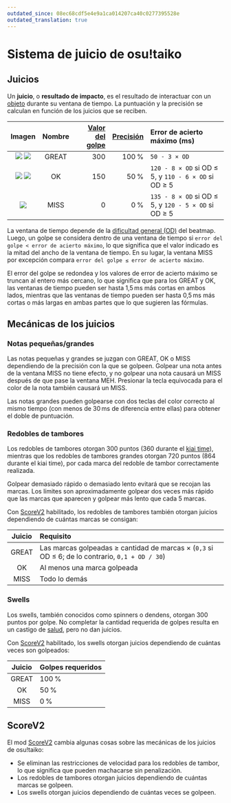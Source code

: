 ```yaml
---
outdated_since: 08ec68cdf5e4e9a1ca014207ca40c0277395528e
outdated_translation: true
---
```


# Sistema de juicio de osu!taiko

## Juicios

Un **juicio**, o **resultado de impacto**, es el resultado de interactuar con un [objeto](/wiki/Gameplay/Hit_object) durante su ventana de tiempo. La puntuación y la precisión se calculan en función de los juicios que se reciben.

| Imagen | Nombre | [Valor del golpe](/wiki/Gameplay/Score/ScoreV1/osu!taiko) | [Precisión](/wiki/Gameplay/Accuracy#osu!taiko) | Error de acierto máximo (ms) |
| :-: | :-: | --: | --: | :-- |
| ![](/wiki/shared/judgement/osu!taiko/taiko-hit300g.png) ![](/wiki/shared/judgement/osu!taiko/taiko-hit300.png) | GREAT | 300 | 100 % | `50 - 3 × OD` |
| ![](/wiki/shared/judgement/osu!taiko/taiko-hit100k.png) ![](/wiki/shared/judgement/osu!taiko/taiko-hit100.png) | OK | 150 | 50 % | `120 - 8 × OD` si OD ≤ 5, y `110 - 6 × OD` si OD ≥ 5 |
| ![](/wiki/shared/judgement/osu!taiko/taiko-hit0.png) | MISS | 0 | 0 % | `135 - 8 × OD` si OD ≤ 5, y `120 - 5 × OD` si OD ≥ 5 |

La ventana de tiempo depende de la [dificultad general (OD)](/wiki/Beatmap/Overall_difficulty) del beatmap. Luego, un golpe se considera dentro de una ventana de tiempo si `error del golpe < error de acierto máximo`, lo que significa que el valor indicado es la mitad del ancho de la ventana de tiempo. En su lugar, la ventana MISS por excepción compara `error del golpe ≤ error de acierto máximo`.

El error del golpe se redondea y los valores de error de acierto máximo se truncan al entero más cercano, lo que significa que para los GREAT y OK, las ventanas de tiempo pueden ser hasta 1,5 ms más cortas en ambos lados, mientras que las ventanas de tiempo pueden ser hasta 0,5 ms más cortas o más largas en ambas partes que lo que sugieren las fórmulas.

## Mecánicas de los juicios

### Notas pequeñas/grandes

Las notas pequeñas y grandes se juzgan con GREAT, OK o MISS dependiendo de la precisión con la que se golpeen. Golpear una nota antes de la ventana MISS no tiene efecto, y no golpear una nota causará un MISS después de que pase la ventana MEH. Presionar la tecla equivocada para el color de la nota también causará un MISS.

Las notas grandes pueden golpearse con dos teclas del color correcto al mismo tiempo (con menos de 30 ms de diferencia entre ellas) para obtener el doble de puntuación.

### Redobles de tambores

Los redobles de tambores otorgan 300 puntos (360 durante el [kiai time](/wiki/Gameplay/Kiai_time)), mientras que los redobles de tambores grandes otorgan 720 puntos (864 durante el kiai time), por cada marca del redoble de tambor correctamente realizada.

Golpear demasiado rápido o demasiado lento evitará que se recojan las marcas. Los límites son aproximadamente golpear dos veces más rápido que las marcas que aparecen y golpear más lento que cada 5 marcas.

Con [ScoreV2](/wiki/Gameplay/Game_modifier/ScoreV2) habilitado, los redobles de tambores también otorgan juicios dependiendo de cuántas marcas se consigan:

| Juicio | Requisito |
| :-: | :-- |
| GREAT | Las marcas golpeadas ≥ cantidad de marcas × (`0,3` si OD ≤ 6; de lo contrario, `0,1 + OD / 30`) |
| OK | Al menos una marca golpeada |
| MISS | Todo lo demás |

### Swells

Los swells, también conocidos como spinners o dendens, otorgan 300 puntos por golpe. No completar la cantidad requerida de golpes resulta en un castigo de [salud](/wiki/Gameplay/Health), pero no dan juicios.

Con [ScoreV2](/wiki/Gameplay/Game_modifier/ScoreV2) habilitado, los swells otorgan juicios dependiendo de cuántas veces son golpeados:

| Juicio | Golpes requeridos |
| :-: | :-- |
| GREAT | 100 % |
| OK | 50 % |
| MISS | 0 % |

## ScoreV2

El mod [ScoreV2](/wiki/Gameplay/Game_modifier/ScoreV2) cambia algunas cosas sobre las mecánicas de los juicios de osu!taiko:

- Se eliminan las restricciones de velocidad para los redobles de tambor, lo que significa que pueden machacarse sin penalización.
- Los redobles de tambores otorgan juicios dependiendo de cuántas marcas se golpeen.
- Los swells otorgan juicios dependiendo de cuántas veces se golpeen.
